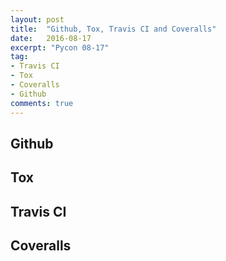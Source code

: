 ```yaml
---
layout: post
title:  "Github, Tox, Travis CI and Coveralls"
date:   2016-08-17
excerpt: "Pycon 08-17"
tag:
- Travis CI
- Tox
- Coveralls
- Github
comments: true
---
```


## Github

## Tox

## Travis CI

## Coveralls
